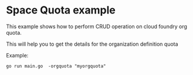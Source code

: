 # Space Quota example

This example shows how to perform CRUD operation on cloud foundry org quota.

This will help you to get the details for the organization definition quota

Example: 

```
go run main.go  -orgquota "myorgquota"
```




